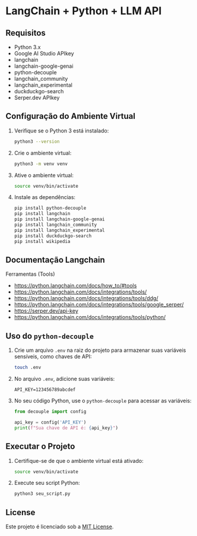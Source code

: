 # LangChain + Python + LLM API

## Requisitos

- Python 3.x
- Google AI Studio APIkey
- langchain
- langchain-google-genai
- python-decouple
- langchain_community
- langchain_experimental
- duckduckgo-search
- Serper.dev APIkey

## Configuração do Ambiente Virtual

1. Verifique se o Python 3 está instalado:

   ```bash
   python3 --version
   ```

2. Crie o ambiente virtual:

   ```bash
   python3 -m venv venv
   ```

3. Ative o ambiente virtual:

   ```bash
   source venv/bin/activate
   ```

4. Instale as dependências:

   ```bash
   pip install python-decouple
   pip install langchain
   pip install langchain-google-genai
   pip install langchain_community
   pip install langchain_experimental
   pip install duckduckgo-search
   pip install wikipedia
   ```

## Documentação Langchain

Ferramentas (Tools)

- https://python.langchain.com/docs/how_to/#tools
- https://python.langchain.com/docs/integrations/tools/
- https://python.langchain.com/docs/integrations/tools/ddg/
- https://python.langchain.com/docs/integrations/tools/google_serper/
- https://serper.dev/api-key
- https://python.langchain.com/docs/integrations/tools/python/

## Uso do `python-decouple`

1. Crie um arquivo `.env` na raiz do projeto para armazenar suas variáveis sensíveis, como chaves de API:

   ```bash
   touch .env
   ```

2. No arquivo `.env`, adicione suas variáveis:

   ```env
   API_KEY=123456789abcdef
   ```

3. No seu código Python, use o `python-decouple` para acessar as variáveis:

   ```python
   from decouple import config

   api_key = config('API_KEY')
   print(f"Sua chave de API é: {api_key}")
   ```

## Executar o Projeto

1. Certifique-se de que o ambiente virtual está ativado:

   ```bash
   source venv/bin/activate
   ```

2. Execute seu script Python:

   ```bash
   python3 seu_script.py
   ```

## License

Este projeto é licenciado sob a [MIT License](LICENSE).
